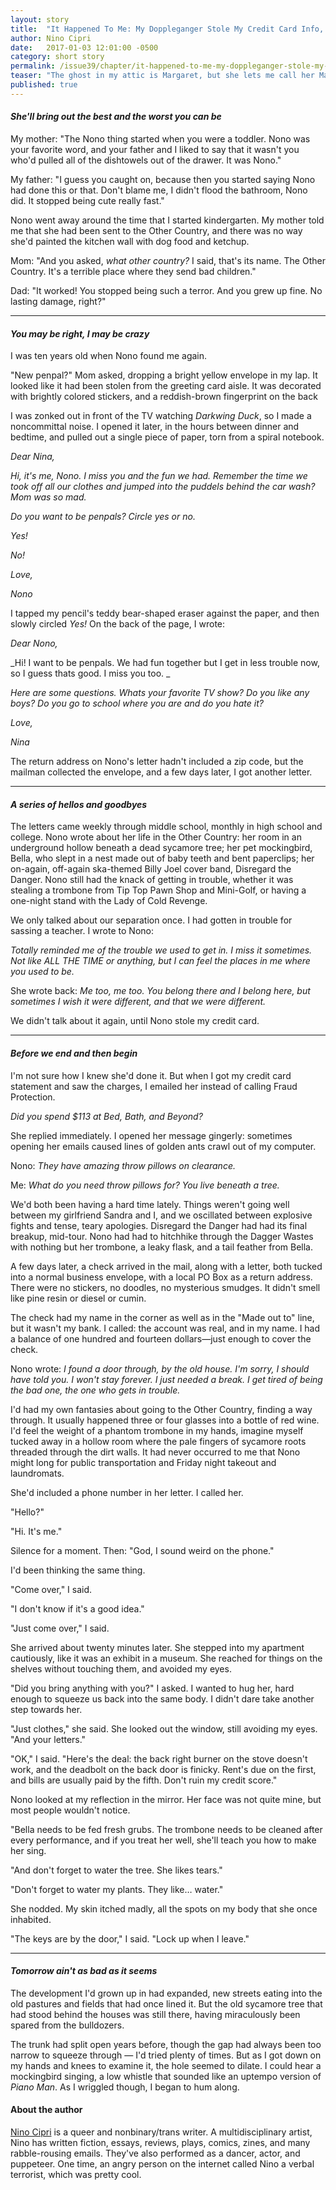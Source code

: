 ```yaml
---
layout: story
title:  "It Happened To Me: My Doppleganger Stole My Credit Card Info, and then My Life"
author: Nino Cipri
date:   2017-01-03 12:01:00 -0500
category: short story
permalink: /issue39/chapter/it-happened-to-me-my-doppleganger-stole-my-credit-card-info-and-then-my-life/
teaser: "The ghost in my attic is Margaret, but she lets me call her Margie. She was seventy-six years old when she died, and now that she’s a ghost she sits in her rocking chair day and night, holding a tiny baby in her arms. The baby rarely moves and almost never cries."
published: true
---
```


#### _She'll bring out the best and the worst you can be_

My mother: "The Nono thing started when you were a toddler. Nono was your favorite word, and your father and I liked to say that it wasn't you who'd pulled all of the dishtowels out of the drawer. It was Nono."

My father: "I guess you caught on, because then you started saying Nono had done this or that. Don't blame me, I didn't flood the bathroom, Nono did. It stopped being cute really fast."

Nono went away around the time that I started kindergarten. My mother told me that she had been sent to the Other Country, and there was no way she'd painted the kitchen wall with dog food and ketchup.

Mom: "And you asked, _what other country?_ I said, that's its name. The Other Country. It's a terrible place where they send bad children."

Dad: "It worked! You stopped being such a terror. And you grew up fine. No lasting damage, right?"

----

#### _You may be right, I may be crazy_

I was ten years old when Nono found me again.

"New penpal?" Mom asked, dropping a bright yellow envelope in my lap. It looked like it had been stolen from the greeting card aisle. It was decorated with brightly colored stickers, and a reddish-brown fingerprint on the back

I was zonked out in front of the TV watching _Darkwing Duck_, so I made a noncommittal noise. I opened it later, in the hours between dinner and bedtime, and pulled out a single piece of paper, torn from a spiral notebook.

_Dear Nina,_

_Hi, it's me, Nono. I miss you and the fun we had. Remember the time we took off all our clothes and jumped into the puddels behind the car wash? Mom was so mad._

_Do you want to be penpals? Circle yes or no._

_Yes!_

_No!_

_Love,_

_Nono_

I tapped my pencil's teddy bear-shaped eraser against the paper, and then slowly circled _Yes!_ On the back of the page, I wrote:

_Dear Nono,_

_Hi! I want to be penpals. We had fun together but I get in less trouble now, so I guess thats good. I miss you too. _

_Here are some questions. Whats your favorite TV show? Do you like any boys? Do you go to school where you are and do you hate it?_

_Love,_

_Nina_

The return address on Nono's letter hadn't included a zip code, but the mailman collected the envelope, and a few days later, I got another letter.

----

#### _A series of hellos and goodbyes_

The letters came weekly through middle school, monthly in high school and college. Nono wrote about her life in the Other Country: her room in an underground hollow beneath a dead sycamore tree; her pet mockingbird, Bella, who slept in a nest made out of baby teeth and bent paperclips; her on-again, off-again ska-themed Billy Joel cover band, Disregard the Danger. Nono still had the knack of getting in trouble, whether it was stealing a trombone from Tip Top Pawn Shop and Mini-Golf, or having a one-night stand with the Lady of Cold Revenge.

We only talked about our separation once. I had gotten in trouble for sassing a teacher. I wrote to Nono:

_Totally reminded me of the trouble we used to get in. I miss it sometimes. Not like ALL THE TIME or anything, but I can feel the places in me where you used to be._

She wrote back: _Me too, me too. You belong there and I belong here, but sometimes I wish it were different, and that we were different._

We didn't talk about it again, until Nono stole my credit card.

----

#### _Before we end and then begin_

I'm not sure how I knew she'd done it. But when I got my credit card statement and saw the charges, I emailed her instead of calling Fraud Protection.

_Did you spend $113 at Bed, Bath, and Beyond?_

She replied immediately. I opened her message gingerly: sometimes opening her emails caused lines of golden ants crawl out of my computer.

Nono: _They have amazing throw pillows on clearance._

Me: _What do you need throw pillows for? You live beneath a tree._

We'd both been having a hard time lately. Things weren't going well between my girlfriend Sandra and I, and we oscillated between explosive fights and tense, teary apologies. Disregard the Danger had had its final breakup, mid-tour. Nono had had to hitchhike through the Dagger Wastes with nothing but her trombone, a leaky flask, and a tail feather from Bella.

A few days later, a check arrived in the mail, along with a letter, both tucked into a normal business envelope, with a local PO Box as a return address. There were no stickers, no doodles, no mysterious smudges. It didn't smell like pine resin or diesel or cumin.

The check had my name in the corner as well as in the "Made out to" line, but it wasn't my bank. I called: the account was real, and in my name. I had a balance of one hundred and fourteen dollars—just enough to cover the check.

Nono wrote: _I found a door through, by the old house. I'm sorry, I should have told you. I won't stay forever. I just needed a break. I get tired of being the bad one, the one who gets in trouble._

I'd had my own fantasies about going to the Other Country, finding a way through. It usually happened three or four glasses into a bottle of red wine. I'd feel the weight of a phantom trombone in my hands, imagine myself tucked away in a hollow room where the pale fingers of sycamore roots threaded through the dirt walls. It had never occurred to me that Nono might long for public transportation and Friday night takeout and laundromats.

She'd included a phone number in her letter. I called her.

"Hello?"

"Hi. It's me."

Silence for a moment. Then: "God, I sound weird on the phone."

I'd been thinking the same thing.

"Come over," I said.

"I don't know if it's a good idea."

"Just come over," I said.

She arrived about twenty minutes later. She stepped into my apartment cautiously, like it was an exhibit in a museum. She reached for things on the shelves without touching them, and avoided my eyes.

"Did you bring anything with you?" I asked. I wanted to hug her, hard enough to squeeze us back into the same body. I didn't dare take another step towards her.

"Just clothes," she said. She looked out the window, still avoiding my eyes. "And your letters."

"OK," I said. "Here's the deal: the back right burner on the stove doesn't work, and the deadbolt on the back door is finicky. Rent's due on the first, and bills are usually paid by the fifth. Don't ruin my credit score."

Nono looked at my reflection in the mirror. Her face was not quite mine, but most people wouldn't notice.

"Bella needs to be fed fresh grubs. The trombone needs to be cleaned after every performance, and if you treat her well, she'll teach you how to make her sing.

"And don't forget to water the tree. She likes tears."

"Don't forget to water my plants. They like… water."

She nodded. My skin itched madly, all the spots on my body that she once inhabited.

"The keys are by the door," I said. "Lock up when I leave."

----

#### _Tomorrow ain't as bad as it seems_

The development I'd grown up in had expanded, new streets eating into the old pastures and fields that had once lined it. But the old sycamore tree that had stood behind the houses was still there, having miraculously been spared from the bulldozers.

The trunk had split open years before, though the gap had always been too narrow to squeeze through — I'd tried plenty of times. But as I got down on my hands and knees to examine it, the hole seemed to dilate. I could hear a mockingbird singing, a low whistle that sounded like an uptempo version of _Piano Man_. As I wriggled though, I began to hum along.

#### About the author

[Nino Cipri](https://ninocipri.com/) is a queer and nonbinary/trans writer. A multidisciplinary artist, Nino has written fiction, essays, reviews, plays, comics, zines, and many rabble-rousing emails. They've also performed as a dancer, actor, and puppeteer. One time, an angry person on the internet called Nino a verbal terrorist, which was pretty cool.
